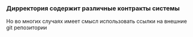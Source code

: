 ### Дирректория содержит различные контракты системы

Но во многих случаях имеет смысл использовать ссылки на внешние git репозитории